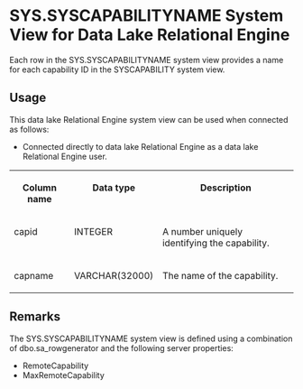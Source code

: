 <!-- loio3be6e8886c5f101499f0f49f10ebba92 -->

# SYS.SYSCAPABILITYNAME System View for Data Lake Relational Engine

Each row in the SYS.SYSCAPABILITYNAME system view provides a name for each capability ID in the SYSCAPABILITY system view.



<a name="loio3be6e8886c5f101499f0f49f10ebba92__section_skg_rcq_b4b"/>

## Usage

This data lake Relational Engine system view can be used when connected as follows:

-   Connected directly to data lake Relational Engine as a data lake Relational Engine user.




<table>
<tr>
<th valign="top">

Column name

</th>
<th valign="top">

Data type

</th>
<th valign="top">

Description

</th>
</tr>
<tr>
<td valign="top">

capid

</td>
<td valign="top">

INTEGER

</td>
<td valign="top">

A number uniquely identifying the capability.

</td>
</tr>
<tr>
<td valign="top">

capname

</td>
<td valign="top">

VARCHAR\(32000\)

</td>
<td valign="top">

The name of the capability.

</td>
</tr>
</table>



## Remarks

The SYS.SYSCAPABILITYNAME system view is defined using a combination of dbo.sa\_rowgenerator and the following server properties:

-   RemoteCapability
-   MaxRemoteCapability

